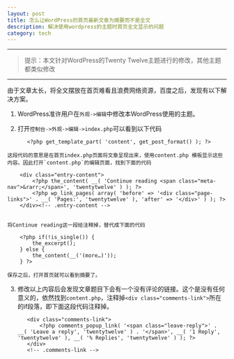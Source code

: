 ```yaml
---
layout: post
title: 怎么让WordPress的首页最新文章为摘要而不是全文
description: 解决使用wordpress的主题时首页全文显示的问题
category: tech
---
```


<!-- ######2015-04-24-怎么让WordPress的首页最新文章为摘要而不是全文.md -->


* * *

> 提示：本文针对WordPress的Twenty Twelve主题进行的修改，其他主题都类似修改

* * *

由于文章太长，将全文摆放在首页难看且浪费网络资源，百度之后，发现有以下解决方案。

  1. WordPress准许用户在`外观->编辑`中修改本WordPress使用的主题。
  2. 打开`控制台->外观->编辑->index.php`可以看到以下代码

        <?php /* Start the Loop */ ?>
        <?php while ( have_posts() ) : the_post(); ?>
            <?php get_template_part( 'content', get_post_format() ); ?>
        <?php endwhile; ?>

        
    这段代码的意思是在首页index.php页面将文章呈现出来，使用content.php 模板显示这些内容。因此打开`content.php`的编辑页面，找到下面的代码
        
        <div class="entry-content">
            <?php the_content( __( 'Continue reading <span class="meta-nav">&rarr;</span>', 'twentytwelve' ) ); ?>
            <?php wp_link_pages( array( 'before' => '<div class="page-links">' . __( 'Pages:', 'twentytwelve' ), 'after' => '</div>' ) ); ?>
        </div><!-- .entry-content -->

    
    将Continue reading这一段给注释掉，替代成下面的代码
    
        <?php if(!is_single()) {
            the_excerpt();
        } else {
            the_content(__('(more…)'));
        } ?>   
    
    保存之后，打开首页就可以看到摘要了。
    

  3. 修改以上内容后会发现文章题目下会有一个没有评论的链接。这个是没有任何意义的，依然找到`content.php`，注释掉`<div class="comments-link">`所在的if段落，即下面这段代码注释掉。 

        <?php if ( comments_open() ) : ?>
            <div class="comments-link">
                <?php comments_popup_link( '<span class="leave-reply">' . __( 'Leave a reply', 'twentytwelve' ) . '</span>', __( '1 Reply', 'twentytwelve' ), __( '% Replies', 'twentytwelve' ) ); ?>
            </div>
            <!-- .comments-link -->
        <?php endif; // comments_open() ?>
